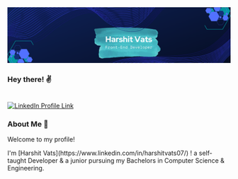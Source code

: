 <img src="Harshit Vats.png" alt="Banner"/>

### Hey there! :v:
<br>
<a href="https://www.linkedin.com/in/harshitvats07/"><img align="center" src="https://img.shields.io/badge/LinkedIn-0077B5?style=for-the-badge&logo=linkedin&logoColor=white" alt="LinkedIn Profile Link"/></a>
<br>

### About Me :thought_balloon:
<p>Welcome to my profile!</p>
I'm [Harshit Vats](https://www.linkedin.com/in/harshitvats07/) ! a self-taught Developer & a junior pursuing my Bachelors in Computer Science & Engineering.

